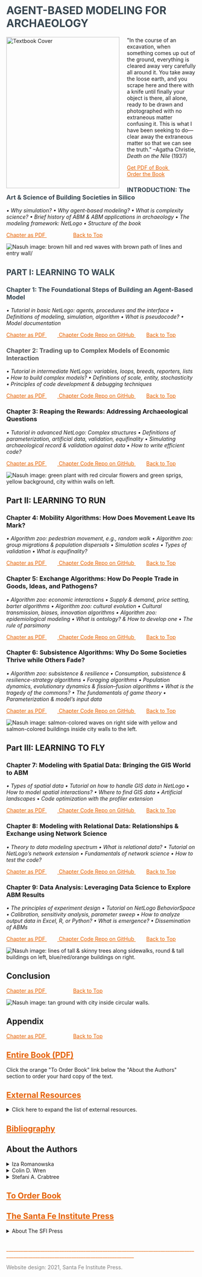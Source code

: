 <a name="Agent-Based Modeling for Archaeology"></a>
# <span style="color:	#36454F"> AGENT-BASED MODELING FOR ARCHAEOLOGY </span>

<a href="https://www.npr.org/"> <img src="https://images.squarespace-cdn.com/content/v1/5d420e5d999d0200013d33c3/1624392531622-KBOK27QOQTS8OP5R2JSG/ABMA_cover_web-600.png?format=1000w" align = "left" style="margin: 0px 20px 0px 0px; width:300px;height:400px;" alt="Textbook Cover"> </a>

<p> "In the course of an excavation, when something comes up out of the ground, everything is cleared away very carefully all around it. You take away the loose earth, and you scrape here and there with a knife until finally your object is there, all alone, ready to be drawn and photographed with no extraneous matter confusing it. This is what I have been seeking to do—clear away the extraneous matter so that we can see the truth."
–Agatha Christie, <i> Death on the Nile </i> (1937) </p>

<a style="color: #E66100" href="https://www.npr.org/"> Get PDF of Book </a>     <a style="color: #E66100" href="https://www.sfipress.org/books-coming-soon/agent-based-modeling-for-archaeology-social-science-coming-in-2021"> Order the Book </a>

<a name="INTRODUCTION"></a>
### <span style="color:	#36454F"> INTRODUCTION: The Art & Science of Building Societies in Silico </span>
<i> • Why simulation? • Why agent-based modeling? • What is complexity science? • Brief history of ABM & ABM applications in archaeology • The modeling framework: NetLogo • Structure of the book </i>

<a style="color: #E66100" href="https://www.npr.org/"> Chapter as PDF </a>     <a style="color: #E66100" href="#Agent-Based Modeling for Archaeology">Back to Top</a>


<img src="https://images.squarespace-cdn.com/content/v1/5d420e5d999d0200013d33c3/1623350954427-ODDFXU5RIFW0PEPNY5NO/ke17ZwdGBToddI8pDm48kL_Uk9XwACdsdIGnLLdDW8hZw-zPPgdn4jUwVcJE1ZvWQUxwkmyExglNqGp0IvTJZUJFbgE-7XRK3dMEBRBhUpyUDcMq-LO-ZJMuIa2SeqaUG_laECe3ULYF42DwVThV6XlHeZwUcWC0fBVux1QdRpk/1TOC+New+Imam+River+42B.png?format=2500w" alt="Nasuh image: brown hill and red waves with brown path of lines and entry wall/">

<a name="Part I: LEARNING TO WALK"></a>
## <span style="color:	#36454F"> PART I:  LEARNING TO WALK </span>
<a name="Chapter 1"></a>
### <span style="color:	#36454F"> Chapter 1: The Foundational Steps of Building an Agent-Based Model </span>
<i> • Tutorial in basic NetLogo: agents, procedures and the interface • Definitions of modeling, simulation, algorithm • What is pseudocode? • Model documentation </i>

<a style="color: #E66100" href="https://www.npr.org/"> Chapter as PDF </a>  <a style="color: #E66100" href="https://github.com/SantaFeInstitute/ABMA/tree/master/ch1"> Chapter Code Repo on GitHub </a>  <a style="color: #E66100" href="#Agent-Based Modeling for Archaeology">Back to Top</a>

<a name="Chapter 2"></a>
### <span style="color:	#585858"> Chapter 2: Trading up to Complex Models of Economic Interaction </span>
<i> • Tutorial in intermediate NetLogo: variables, loops, breeds, reporters, lists • How to build complex models? • Definitions of scale, entity, stochasticity • Principles of code development & debugging techniques </i>

<a style="color: #E66100" href="https://www.npr.org/"> Chapter as PDF </a>  <a style="color: #E66100" href="https://github.com/SantaFeInstitute/ABMA/tree/master/ch2"> Chapter Code Repo on GitHub </a>  <a style="color: #E66100" href="#Agent-Based Modeling for Archaeology">Back to Top</a>

<a name="Chapter 3"></a>
### Chapter 3: Reaping the Rewards: Addressing Archaeological Questions
<i> • Tutorial in advanced NetLogo: Complex structures • Definitions of parameterization, artificial data, validation, equifinality • Simulating archaeological record & validation against data • How to write efficient code? </i>

<a style="color: #E66100" href="https://www.npr.org/"> Chapter as PDF </a>  <a style="color: #E66100" href="https://github.com/SantaFeInstitute/ABMA/tree/master/ch3"> Chapter Code Repo on GitHub </a>  <a style="color: #E66100" href="#Agent-Based Modeling for Archaeology">Back to Top</a>

<img src="https://images.squarespace-cdn.com/content/v1/5d420e5d999d0200013d33c3/1623354015737-VYUU01U903HZ4L87UJMQ/ke17ZwdGBToddI8pDm48kL_Uk9XwACdsdIGnLLdDW8hZw-zPPgdn4jUwVcJE1ZvWQUxwkmyExglNqGp0IvTJZUJFbgE-7XRK3dMEBRBhUpyUDcMq-LO-ZJMuIa2SeqaUG_laECe3ULYF42DwVThV6XlHeZwUcWC0fBVux1QdRpk/5Chapter4_99B-100A.png?format=2500w" alt="Nasuh image: green plant with red circular flowers and green sprigs, yellow background, city within walls on left.">

<a name="Part II: LEARNING TO RUN"></a>
## Part II: LEARNING TO RUN
<a name="Chapter 4"></a>
### Chapter 4: Mobility Algorithms: How Does Movement Leave Its Mark?
<i> • Algorithm zoo: pedestrian movement, e.g., random walk • Algorithm zoo: group migrations & population dispersals • Simulation scales • Types of validation • What is equifinality? </i>

<a style="color: #E66100" href="https://www.npr.org/"> Chapter as PDF </a>  <a style="color: #E66100" href="https://github.com/SantaFeInstitute/ABMA/tree/master/ch4"> Chapter Code Repo on GitHub </a>  <a style="color: #E66100" href="#Agent-Based Modeling for Archaeology">Back to Top</a>


<a name="Chapter 5"></a>
### Chapter 5: Exchange Algorithms: How Do People Trade in Goods, Ideas, and Pathogens? 
<i> • Algorithm zoo: economic interactions • Supply & demand, price setting, barter algorithms • Algorithm zoo: cultural evolution • Cultural transmission, biases, innovation algorithms • Algorithm zoo: epidemiological modeling • What is ontology? & How to develop one • The rule of parsimony </i>

<a style="color: #E66100" href="https://www.npr.org/"> Chapter as PDF </a>  <a style="color: #E66100" href="https://github.com/SantaFeInstitute/ABMA/tree/master/ch5"> Chapter Code Repo on GitHub </a>  <a style="color: #E66100" href="#Agent-Based Modeling for Archaeology">Back to Top</a>


<a name="Chapter 6"></a>
### Chapter 6: Subsistence Algorithms: Why Do Some Societies Thrive while Others Fade?
<i> • Algorithm zoo: subsistence & resilience • Consumption, subsistence & resilience-strategy algorithms • Foraging algorithms • Population dynamics, evolutionary dynamics & fission–fusion algorithms • What is the tragedy of the commons? • The fundamentals of game theory • Parameterization & model’s input data </i>

<a style="color: #E66100" href="https://www.npr.org/"> Chapter as PDF </a>  <a style="color: #E66100" href="https://github.com/SantaFeInstitute/ABMA/tree/master/ch6"> Chapter Code Repo on GitHub </a>  <a style="color: #E66100" href="#Agent-Based Modeling for Archaeology">Back to Top</a>


<img src="https://images.squarespace-cdn.com/content/v1/5d420e5d999d0200013d33c3/1623354016689-CQDWXKNXA2PPV9XBK592/ke17ZwdGBToddI8pDm48kL_Uk9XwACdsdIGnLLdDW8hZw-zPPgdn4jUwVcJE1ZvWQUxwkmyExglNqGp0IvTJZUJFbgE-7XRK3dMEBRBhUpyUDcMq-LO-ZJMuIa2SeqaUG_laECe3ULYF42DwVThV6XlHeZwUcWC0fBVux1QdRpk/8Chapter7_Hamadan+38B.png?format=2500w" alt="Nasuh image: salmon-colored waves on right side with yellow and salmon-colored buildings inside city walls to the left.">

<a name="Part III: LEARNING TO FLY"></a>
## Part III: LEARNING TO FLY
<a name="Chapter 7"></a>
### Chapter 7: Modeling with Spatial Data: Bringing the GIS World to ABM 
<i> • Types of spatial data • Tutorial on how to handle GIS data in NetLogo • How to model spatial interactions? • Where to find GIS data • Artificial landscapes • Code optimization with the profiler extension </i>

<a style="color: #E66100" href="https://www.npr.org/"> Chapter as PDF </a>  <a style="color: #E66100" href="https://github.com/SantaFeInstitute/ABMA/tree/master/ch7"> Chapter Code Repo on GitHub </a>  <a style="color: #E66100" href="#Agent-Based Modeling for Archaeology">Back to Top</a>

<a name="Chapter 8"></a>
### Chapter 8: Modeling with Relational Data: Relationships & Exchange using Network Science
<i> • Theory to data modeling spectrum • What is relational data? • Tutorial on NetLogo’s network extension • Fundamentals of network science • How to test the code? </i>

<a style="color: #E66100" href="https://www.npr.org/"> Chapter as PDF </a>  <a style="color: #E66100" href="https://github.com/SantaFeInstitute/ABMA/tree/master/ch8"> Chapter Code Repo on GitHub </a>  <a style="color: #E66100" href="#Agent-Based Modeling for Archaeology">Back to Top</a>

<a name="Chapter 9"></a>
### Chapter 9: Data Analysis: Leveraging Data Science to Explore ABM Results
<i> • The principles of experiment design • Tutorial on NetLogo BehaviorSpace • Calibration, sensitivity analysis, parameter sweep • How to analyze output data in Excel, R, or Python? • What is emergence? • Dissemination of ABMs </i>

<a style="color: #E66100" href="https://www.npr.org/"> Chapter as PDF </a>  <a style="color: #E66100" href="https://github.com/SantaFeInstitute/ABMA/tree/master/ch9"> Chapter Code Repo on GitHub </a>  <a style="color: #E66100" href="#Agent-Based Modeling for Archaeology">Back to Top</a>


<img src="https://images.squarespace-cdn.com/content/v1/5d420e5d999d0200013d33c3/1623354017276-MDYF93AQEDBWIWJHV0U6/ke17ZwdGBToddI8pDm48kL_Uk9XwACdsdIGnLLdDW8hZw-zPPgdn4jUwVcJE1ZvWQUxwkmyExglNqGp0IvTJZUJFbgE-7XRK3dMEBRBhUpyUDcMq-LO-ZJMuIa2SeqaUG_laECe3ULYF42DwVThV6XlHeZwUcWC0fBVux1QdRpk/9Chapter8.png?format=2500w" alt="Nasuh image: lines of tall & skinny trees along sidewalks, round & tall buildings on left, blue/red/orange buildings on right.">

<a name="Conclusion"></a>
## Conclusion

<a style="color: #E66100" href="https://www.npr.org/"> Chapter as PDF </a>     <a style="color: #E66100" href="#Agent-Based Modeling for Archaeology">Back to Top</a>


<img src="https://images.squarespace-cdn.com/content/v1/5d420e5d999d0200013d33c3/1623354017829-YBB8EJTS8LEKBY31SJQG/ke17ZwdGBToddI8pDm48kL_Uk9XwACdsdIGnLLdDW8hZw-zPPgdn4jUwVcJE1ZvWQUxwkmyExglNqGp0IvTJZUJFbgE-7XRK3dMEBRBhUpxVdqelVwHJKCpvenjmjp5eZv2APyPoUY_Chft0dlpPEBrSCsI3TUVKyok1EK8ZEZo/zextra-Tabriz.jpg?format=2500w" alt="Nasuh image: tan ground with city inside circular walls.">

<a name="Appendix"></a>
## Appendix

<a style="color: #E66100" href="https://www.npr.org/"> Chapter as PDF </a>     <a style="color: #E66100" href="#Agent-Based Modeling for Archaeology">Back to Top</a>

<a name="Entire Book (PDF)"></a>
## <a style="color: #E66100" href="https://www.npr.org/"> Entire Book (PDF) </a>
<p> Click the orange "To Order Book" link below the "About the Authors" section to order your hard copy of the text. </p>

<a name="External Resources"></a>
## <a style="color: #E66100" href="https://www.npr.org/"> External Resources </a>

<details>
<summary>
Click here to expand the list of external resources.
</summary>
 <br>
 We could have text here or delete it and rely only on descriptions immediately underneath the links. (Optional line break above and below.)
 <br>
 <br>
 <ol>
  <li> <a href="https://ccl.northwestern.edu/netlogo/download.shtml"> NetLogo </a> </li>
  This textbook uses NetLogo, a multiagent programmable modeling environment created by Uri Wilensky and developed at Northwestern's Center for Connected Learning and Computer-Based Modeling (CCL). Click the "NetLogo" link to download NetLogo.
  <li> <a href="https://gist.github.com/joyrexus/16041f2426450e73f5df9391f7f7ae5f"> Other ABM book. </a> </li>
  Another description here for the other ABM book.
  <li> <a href="https://gist.github.com/joyrexus/16041f2426450e73f5df9391f7f7ae5f"> mailing group for CIAA </a> </li>
  Another description here for the mailing group.
  <li> <a href="https://www.complexityexplorer.org/"> Complexity Explorer </a> </li>
  Complexity Explorer is an education project of the Santa Fe Institute that delivers online courses, tutorials, and resources essential to the study of complex systems. Past courses include "Origins of Life" and "Nonlinear Dynamics: Mathematical and Computational Approaches." Check out both upcoming and archived courses as well as tutorials at the Complexity Explorer link above.
  <li> <a href="https://gist.github.com/joyrexus/16041f2426450e73f5df9391f7f7ae5f"> SFI course </a> </li>
  Another description here for something else.
 </ol>
</details>

<a name="Bibliography"></a>
## <a style="color: #E66100" href="https://www.npr.org/"> Bibliography </a>

<a name="About the Authors"></a>
## About the Authors

<details>
<summary>
Iza Romanowska
</summary>
  
  <img src="https://images.squarespace-cdn.com/content/v1/5d420e5d999d0200013d33c3/1623704154528-LFAG0DHZRXJ2RAKF6U9V/ke17ZwdGBToddI8pDm48kLT2CeGufx7o_VHe4fvH6HBZw-zPPgdn4jUwVcJE1ZvWEtT5uBSRWt4vQZAgTJucoTqqXjS3CfNDSuuf31e0tVH9-pGmvstD81ND81KFRuGgpAntglxPIsUWIxVg5H0H8QbTxOII7gkqYgAvizxKei4/Iza_Romanowska_475px.jpg?format=750w" alt="Iza Romanowska" style="width:300px;height:300px;">
  
  <br>
  <a href="https://twitter.com/iza_romanowska?lang=en"> Twitter </a>     <a href="https://aias.au.dk/aias-fellows/iza-romanowska/"> Website </a>
  
<p> Iza Romanowska is a COFUND Fellow at the Aarhus Institute of Advanced Studies, Aarhus, Denmark; previously head of the Social Science Simulation and Digital Humanities Research Group at the Barcelona Supercomputing Center, Spain. She is a complexity scientist working at the interface between social sciences and computer science, having originally trained and worked as a prehistoric archaeologist before switching to computer-based research. She specializes in agent-based modeling, a simulation technique she uses for various research questions, from mobility in prehistoric cities and the first out-of-Africa human dispersal to large-scale economic interactions across the Roman Mediterranean and real-time pedestrian flows in modern sports venues. 
</p>
</details>

<details>
<summary>
Colin D. Wren
</summary>
  
  <img src="https://images.squarespace-cdn.com/content/v1/5d420e5d999d0200013d33c3/1623705325008-O1YGEGMQ60OCW3MPDAFJ/ke17ZwdGBToddI8pDm48kGzPON_icsvEjwfblZQkopNZw-zPPgdn4jUwVcJE1ZvWEtT5uBSRWt4vQZAgTJucoTqqXjS3CfNDSuuf31e0tVFVevWQ5V34TyPCRRPSNk4a-xBDubdD_Ir8j66_zrAzJ75koR3GhIhUYezvwycatuo/Colin_Wren_375px.jpg?format=750w" alt="Colin D. Wren" style="width:300px;height:300px;">
  <br>
  <a href="https://twitter.com/cdwren?lang=en"> Twitter </a>     
  <a href="https://anthropology.uccs.edu/colin-wren"> Website </a>
  
<p> Colin D. Wren (@CDWren) is a Palaeolithic archaeologist specializing in computational approaches including agent-based modeling, geographic information science, and data visualization. He is Associate Professor of Anthropology at University of Colorado Colorado Springs and a research associate with the African Center for Coastal Palaeoscience at Nelson Mandela University. He has published on various case studies examining the interactions between human society and the environment at both local and continental scales. Dr. Wren is interested in reconstructing the evolution of past mobility and foraging behavior, complex cognition, and human–environment dynamics. His ongoing projects include models of South African foraging behavior during periods relevant to the evolution of Homo sapiens and the impacts of climatic variability on inter-regional mobility and social interaction during the Last Glacial Maximum (ca. 20,000 years ago) in Western Europe.
</p>
 
</details>

<details>
<summary>
Stefani A. Crabtree
</summary>
  
  <img src="https://images.squarespace-cdn.com/content/v1/5d420e5d999d0200013d33c3/1623705324014-Y9LFV2KC712F96HDOVK8/ke17ZwdGBToddI8pDm48kGzPON_icsvEjwfblZQkopNZw-zPPgdn4jUwVcJE1ZvWEtT5uBSRWt4vQZAgTJucoTqqXjS3CfNDSuuf31e0tVFVevWQ5V34TyPCRRPSNk4a-xBDubdD_Ir8j66_zrAzJ75koR3GhIhUYezvwycatuo/Stefani_Crabtree_375px.jpg?format=750w" alt="Stefani A. Crabtree" style="width:300px;height:300px;"> 
             
 <br>
  <a href="https://twitter.com/stefanicrabtree?lang=en"> Twitter </a>     
  <a href="https://stefanicrabtree.com/"> Website </a>
  
<p> A Pekingese named Wasabi won best in show Sunday night, notching a fifth-ever win for the unmistakable toy breed. A whippet named Bourbon repeated as runner-up. Waddling through a small-but-mighty turn in the ring, Wasabi nabbed U.S. dogdom's most prestigious prize after winning the big American Kennel Club National Championship in 2019. Wasabi came out on top of a finalist pack that also included Mathew the French bulldog, Connor the old English sheepdog, Jade the German shorthaired pointer, Striker the Samoyed, and a West Highland white terrier named Boy. Altogether, 2,500 champion dogs entered the show. <a href="https://www.npr.org/2021/06/13/1006126168/top-dog-pekingese-named-wasabi-wins-westminster-show"> NPR </a>
</p>
</details>
             
<a name="To Order Book"></a>                 
## <a style="color: #E66100" href="https://www.sfipress.org/books-coming-soon/agent-based-modeling-for-archaeology-social-science-coming-in-2021"> To Order Book </a>


<a name="SFI Press"></a>
## <a style="color: #E66100" href="https://www.sfipress.org/"> The Santa Fe Institute Press </a>
<details>
<summary>
About The SFI Press
</summary>
 <center>
 <a href="https://www.sfipress.org/"> <img src="https://images.squarespace-cdn.com/content/5d420e5d999d0200013d33c3/1564611462862-ZZCEQCTXQZT3DQFEWN18/SFI+PRESS_bw-01.png?content-type=image%2Fpng" class="center" style="width:400px;height:150px;" alt="SFI Press logo"> </a>
 </center>
 <br>
 <p> The Press was founded on the principle that excellent scholarship need not be prohibitively expensive. At every stage of publication, we strive for    nimbleness, moving quickly to circulate throughout the world new ideas stemming from work conducted by the Santa Fe Institute’s vast network of researchers.</p>
  <br>
  <p> Our volumes range from works intended for a general readership to highly technical monographs for specialized audiences and are written by respected thinkers from around the globe working in fields as diverse as paleobiology, historiography, computer science, quantum physics, and medical anthropology—to name but a few. </p>
 
</details>


<br>


<p style="color: #E66100">___________________________________________________________________________________________________________________________________</p>

<p style="color:#808080">Website design: 2021, Santa Fe Institute Press.</p>
